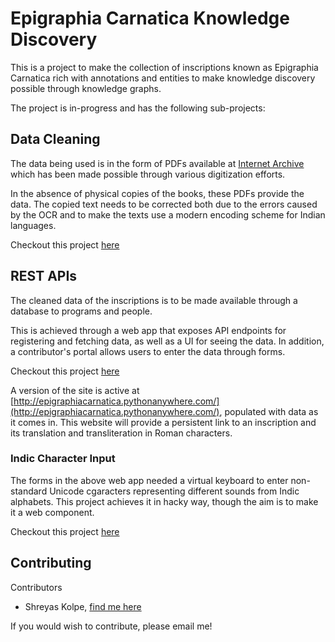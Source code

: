# Epigraphia Carnatica Knowledge Discovery

This is a project to make the collection of inscriptions known as Epigraphia Carnatica rich with annotations and entities to make knowledge discovery possible through knowledge graphs.

The project is in-progress and has the following sub-projects:

## Data Cleaning

The data being used is in the form of PDFs available at [Internet Archive](www.archive.org) which has been made possible through various digitization efforts.


In the absence of physical copies of the books, these PDFs provide the data. The copied text needs to be corrected both due to the errors caused by the OCR and to make the texts use a modern encoding scheme for Indian languages.


Checkout this project [here](https://github.com/ShreyasKolpe/epigraphia-data-cleaning)

## REST APIs

The cleaned data of the inscriptions is to be made available through a database to programs and people.


This is achieved through a web app that exposes API endpoints for registering and fetching data, as well as a UI for seeing the data. In addition, a contributor's portal allows users to enter the data through forms.


Checkout this project [here](https://github.com/ShreyasKolpe/epigraphia-rest-apis)

A version of the site is active at [http://epigraphiacarnatica.pythonanywhere.com/](http://epigraphiacarnatica.pythonanywhere.com/), populated with data as it comes in. This website will provide a persistent link to an inscription and its translation and transliteration in Roman characters.

### Indic Character Input

The forms in the above web app needed a virtual keyboard to enter non-standard Unicode cgaracters representing different sounds from Indic alphabets. This project achieves it in hacky way, though the aim is to make it a web component.


Checkout this project [here](https://github.com/ShreyasKolpe/indic-character-input)

## Contributing

Contributors
- Shreyas Kolpe, [find me here](https://www.shreyaskolpe.com)

If you would wish to contribute, please email me!
